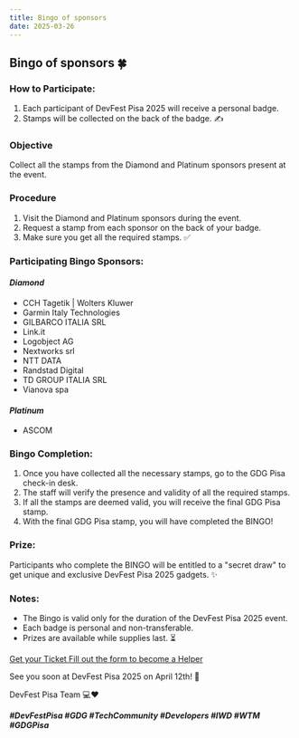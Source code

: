 ```yaml
---
title: Bingo of sponsors
date: 2025-03-26
---
```


## Bingo of sponsors 🍀

### How to Participate:
1. Each participant of DevFest Pisa 2025 will receive a personal badge. ️
2. Stamps will be collected on the back of the badge. ️✍️

### Objective
Collect all the stamps from the Diamond and Platinum sponsors present at the event.

### Procedure
1. Visit the Diamond and Platinum sponsors during the event.
2. Request a stamp from each sponsor on the back of your badge.
3. Make sure you get all the required stamps. ✅

### Participating Bingo Sponsors:

#### *Diamond*
- CCH Tagetik | Wolters Kluwer
- Garmin Italy Technologies 
- GILBARCO ITALIA SRL
- Link.it
- Logobject AG
- Nextworks srl
- NTT DATA
- Randstad Digital
- TD GROUP ITALIA SRL
- Vianova spa

#### *Platinum*
- ASCOM

### Bingo Completion:
1. Once you have collected all the necessary stamps, go to the GDG Pisa check-in desk.
2. The staff will verify the presence and validity of all the required stamps.
3. If all the stamps are deemed valid, you will receive the final GDG Pisa stamp.
4. With the final GDG Pisa stamp, you will have completed the BINGO!

### Prize:
Participants who complete the BINGO will be entitled to a "secret draw" to get unique and exclusive DevFest Pisa 2025 gadgets. ✨

### Notes:
- The Bingo is valid only for the duration of the DevFest Pisa 2025 event. ️
- Each badge is personal and non-transferable.
- Prizes are available while supplies last. ⏳


<a role="button" class="large width-fit margin-auto" target="_blank" href="https://www.eventbrite.it/e/gdg-devfest-pisa-2025-tickets-1205952308819">
    Get your Ticket
</a>

<a role="button" class="large width-fit margin-auto"  target="_blank" href="https://docs.google.com/forms/d/1y8G12HFY7EVc8LsF-1S24z5Wqeqiare4qaPgXwSwTDU/preview">
    Fill out the form to become a Helper
</a>

See you soon at DevFest Pisa 2025 on April 12th! 🎊

DevFest Pisa Team 💻❤️

***#DevFestPisa #GDG #TechCommunity #Developers #IWD #WTM #GDGPisa***